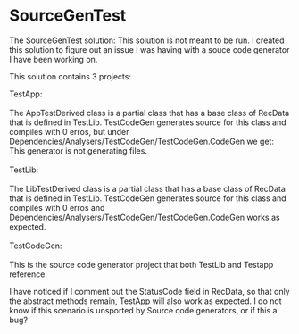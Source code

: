 # SourceGenTest

The SourceGenTest solution: This solution is not meant to be run. I created this solution to figure out an issue I was having
with a souce code generator I have been working on. 

This solution contains 3 projects:

TestApp:<BR><BR>
    The AppTestDerived class is a partial class that has a base class of RecData that is defined in TestLib.
    TestCodeGen generates source for this class and compiles with 0 erros, but under 
    Dependencies/Analysers/TestCodeGen/TestCodeGen.CodeGen we get: This generator is not generating files.<BR><BR>
TestLib:<BR><BR>
    The LibTestDerived class is a partial class that has a base class of RecData that is defined in TestLib.
    TestCodeGen generates source for this class and compiles with 0 erros and 
    Dependencies/Analysers/TestCodeGen/TestCodeGen.CodeGen works as expected.<BR><BR>
TestCodeGen:<BR><BR>
    This is the source code generator project that both TestLib and Testapp reference.

I have noticed if I comment out the StatusCode field in RecData, so that only the abstract methods remain, TestApp
will also work as expected. I do not know if this scenario is unsported by Source code generators, or if this a bug?
